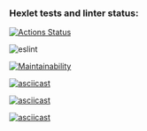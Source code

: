 ### Hexlet tests and linter status:
[![Actions Status](https://github.com/redsmoke19/frontend-project-lvl1/workflows/hexlet-check/badge.svg)](https://github.com/redsmoke19/frontend-project-lvl1/actions)

![eslint](https://github.com/redsmoke19/frontend-project-lvl1/workflows/eslint/badge.svg)

[![Maintainability](https://api.codeclimate.com/v1/badges/96fc85883bc9f435237e/maintainability)](https://codeclimate.com/github/redsmoke19/frontend-project-lvl1/maintainability)

[![asciicast](https://asciinema.org/a/a78qBpU8xSI6nrVNlXUC1Q3UW.svg)](https://asciinema.org/a/a78qBpU8xSI6nrVNlXUC1Q3UW)

[![asciicast](https://asciinema.org/a/lT6WYv6dnZzJttBfJtZ4J4tKu.svg)](https://asciinema.org/a/lT6WYv6dnZzJttBfJtZ4J4tKu)

[![asciicast](https://asciinema.org/a/T931sXluHceof20wf6PaVMKIX.svg)](https://asciinema.org/a/T931sXluHceof20wf6PaVMKIX)
